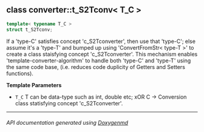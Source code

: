 ## class converter::t_S2Tconv< T_C >

```c++
template< typename T_C >
struct t_S2Tconv;
```

If a 'type-C' satisfies concept 'c_S2Tconverter', then use that 'type-C'; else assume it's a 'type-T' and bumped up using 'ConvertFromStr< type-T >' to create a class staisfying concept 'c_S2Tconverter'. This mechanism enables 'template-converter-algorithm' to handle both 'type-C' and 'type-T' using the same code base, (i.e. reduces code duplicity of Getters and Setters functions).  


**Template Parameters**
 - `T_C`                   T can be data-type such as int, double etc; xOR C -> Conversion class statisfying concept 'c_S2Tconverter'.

---

###### API documentation generated using [Doxygenmd](https://github.com/d99kris/doxygenmd)


